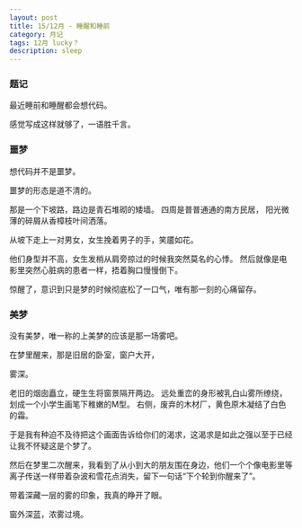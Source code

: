 ```yaml
---
layout: post
title: 15/12月 - 睡醒和睡前
category: 月记
tags: 12月 lucky？
description: sleep
---
```


### 题记
最近睡前和睡醒都会想代码。

感觉写成这样就够了，一语胜千言。

### 噩梦
想代码并不是噩梦。

噩梦的形态是道不清的。


那是一个下坡路，路边是青石堆砌的矮墙。
四周是普普通通的南方民居，
阳光微薄的碎屑从香樟枝叶间洒落。

从坡下走上一对男女，女生挽着男子的手，笑靥如花。

他们身型并不高，女生发梢从肩旁掠过的时候我突然莫名的心悸。
然后就像是电影里突然心脏病的患者一样，捂着胸口慢慢倒下。

惊醒了，意识到只是梦的时候彻底松了一口气，唯有那一刻的心痛留存。


### 美梦
没有美梦，唯一称的上美梦的应该是那一场雾吧。

在梦里醒来，那是旧居的卧室，窗户大开，

雾深。

老旧的烟囱矗立，硬生生将窗景隔开两边。
远处重峦的身形被乳白山雾所缭绕，划成一个小学生画笔下稚嫩的M型。
右侧，废弃的木材厂，黄色原木凝结了白色的霜。

于是我有种迫不及待把这个画面告诉给你们的渴求，这渴求是如此之强以至于已经让我不怀疑这是个梦了。

然后在梦里二次醒来，我看到了从小到大的朋友围在身边，他们一个个像电影里等离子传送一样带着杂波和雪花点消失，留下一句话“下个轮到你醒来了”。

带着深藏一层的雾的印象，我真的睁开了眼。


窗外深蓝，浓雾过境。
